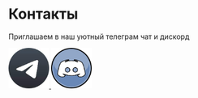 # Контакты

Приглашаем в наш уютный телеграм чат 
и дискорд

<a href="https://t.me/+iFfY9wYU16QxMDc6">
<img width="80" height="80" src="./assets/telegram_black.jpeg">


<a href="https://discord.gg/83u49KQ4">
<img width="80" height="80" src="./assets/discord2.png">

